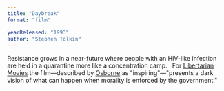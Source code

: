 ```yaml
---
title: "Daybreak"
format: "film"

yearReleased: "1993"
author: "Stephen Tolkin"
---
```

 Resistance grows in a near-future where people with an HIV-like  infection are held in a quarantine more like a concentration camp.
  
 For <a href="http://libertarianmovies.net/D/Daybreak-1993-.html"> Libertarian Movies</a> the film—described by <a href="biblio.htm#Osborne">Osborne</a> as "inspiring"—"presents a  dark vision of what can happen when morality is enforced by the  government."